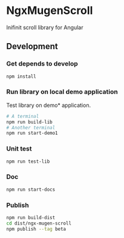 # NgxMugenScroll

Inifinit scroll library for Angular

## Development

### Get depends to develop

```bash
npm install
```

### Run library on local demo application

Test library on demo* application.

```bash
# A terminal
npm run build-lib
# Another terminal
npm run start-demo1
```

### Unit test

```bash
npm run test-lib
```

### Doc

```bash
npm run start-docs
```

### Publish

```bash
npm run build-dist
cd dist/ngx-mugen-scroll
npm publish --tag beta
```
